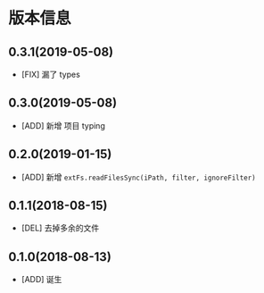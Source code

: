 # 版本信息
## 0.3.1(2019-05-08)
* [FIX] 漏了 types

## 0.3.0(2019-05-08)
* [ADD] 新增 项目 typing

## 0.2.0(2019-01-15)
* [ADD] 新增 `extFs.readFilesSync(iPath, filter, ignoreFilter)`

## 0.1.1(2018-08-15)
* [DEL] 去掉多余的文件

## 0.1.0(2018-08-13)
* [ADD] 诞生
